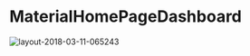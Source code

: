 # MaterialHomePageDashboard

![layout-2018-03-11-065243](https://user-images.githubusercontent.com/25671488/37248472-2f650c20-24f9-11e8-834c-8795df2b6fc6.png)
